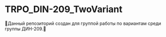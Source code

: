 # TRPO_DIN-209_TwoVariant
📖Данный репозиторий создан для группой работы по вариантам среди группы ДИН-209.📖
